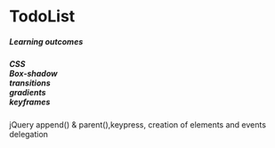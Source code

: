 # TodoList
##### Learning outcomes 
##### CSS<br/> Box-shadow <br/>transitions<br/>gradients<br/>keyframes 
jQuery append() & parent(),keypress, creation of elements and events delegation

